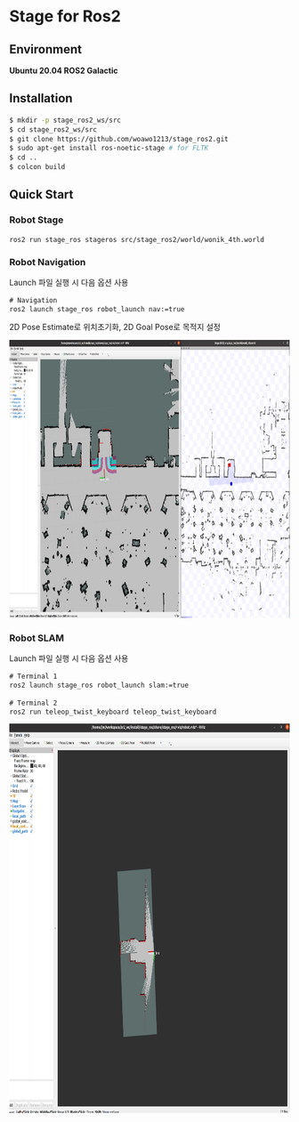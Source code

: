 # Stage for Ros2
 
## Environment
**Ubuntu 20.04 ROS2 Galactic**

## Installation
```bash
$ mkdir -p stage_ros2_ws/src
$ cd stage_ros2_ws/src
$ git clone https://github.com/woawo1213/stage_ros2.git
$ sudo apt-get install ros-noetic-stage # for FLTK
$ cd ..
$ colcon build
```

## Quick Start

### Robot Stage
```
ros2 run stage_ros stageros src/stage_ros2/world/wonik_4th.world
```


### Robot Navigation
Launch 파일 실행 시 다음 옵션 사용

```
# Navigation
ros2 launch stage_ros robot_launch nav:=true
```
2D Pose Estimate로 위치초기화, 2D Goal Pose로 목적지 설정

<img src="doc/nav.png" width="1000" height="500">

### Robot SLAM
Launch 파일 실행 시 다음 옵션 사용
```
# Terminal 1
ros2 launch stage_ros robot_launch slam:=true

# Terminal 2
ros2 run teleop_twist_keyboard teleop_twist_keyboard
```
<img src="doc/slam.png" width="700" height="700">
